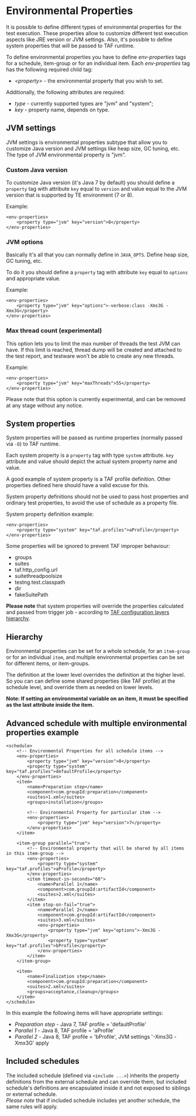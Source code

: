 <head>
    <title>Environmental Properties</title>
</head>

# Environmental Properties

It is possible to define different types of environmental properties for the test execution. These properties allow to customize
different test execution aspects like JRE version or JVM settings. Also, it's possible to define system properties that
will be passed to TAF runtime.

To define environmental properties you have to define *env-properties* tags for a schedule, item-group or for an individual item.
Each *env-properties* tag has the following required child tag:

* *&lt;property&gt;* - the environmental property that you wish to set.

Additionally, the following attributes are required:

* *type* - currently supported types are "jvm" and "system";
* *key* - property name, depends on type.

## JVM settings

JVM settings is environmental properties subtype that allow you to customize Java version and JVM settings like heap size, GC tuning, etc.
The type of JVM environmental property is "jvm".

### Custom Java version

To customize Java version (it's Java 7 by default) you should define a `property` tag with attribute `key` equal to `version`
and value equal to the JVM version that is supported by TE environment (7 or 8).

Example:

```
<env-properties>
    <property type="jvm" key="version">8</property>
</env-properties>
```

### JVM options

Basically it's all that you can normally define in `JAVA_OPTS`. Define heap size, GC tuning, etc.

To do it you should define a `property` tag with attribute `key` equal to `options` and appropriate value.

Example:

```
<env-properties>
    <property type="jvm" key="options">-verbose:class -Xms3G -Xmx3G</property>
</env-properties>
```

### Max thread count (experimental)

This option lets you to limit the max number of threads the test JVM can have. If this limit is reached, thread dump will be created and
 attached to the test report, and testware won't be able to create any new threads.

Example:

```
<env-properties>
    <property type="jvm" key="maxThreads">55</property>
</env-properties>
```

Please note that this option is currently experimental, and can be removed at any stage without any notice.

## System properties

System properties will be passed as runtime properties (normally passed via `-D`) to TAF runtime.

Each system property is a `property` tag with type `system` attribute. `key` attribute and value should depict the
actual system property name and value.

A good example of system property is a TAF profile definition. Other properties defined here should have a valid excuse for this.

System property definitions should not be used to pass host properties and ordinary test properties, to avoid the use of schedule
as a property file.

System property definition example:

```
<env-properties>
    <property type="system" key="taf.profiles">aProfile</property>
</env-properties>
```

Some properties will be ignored to prevent TAF improper behaviour:

* groups
* suites
* taf.http_config.url
* suitethreadpoolsize
* testng.test.classpath
* dir
* fakeSuitePath

**Please note** that system properties will override the properties calculated and passed from trigger job - according
to [TAF configuration layers hierarchy](https://taf.seli.wh.rnd.internal.ericsson.com/userdocs/snapshot/taf_concepts/taf-configuration.html).

## Hierarchy

Environmental properties can be set for a whole schedule, for an `item-group` or for an individual `item`,
and multiple environmental properties can be set for different items, or item-groups.

The definition at the lower level overrides the definition at the higher level.
<br/>
So you can can define some shared properties (like TAF profile) at the schedule level, and override them as needed on lower levels.

**Note: If setting an environmental variable on an item, it must be specified as the last attribute inside the item.**

## Advanced schedule with multiple environmental properties example

```
<schedule>
    <!-- Environmental Properties for all schedule items -->
    <env-properties>
        <property type="jvm" key="version">8</property>
        <property type="system" key="taf.profiles">defaultProfile</property>
    </env-properties>
    <item>
        <name>Preparation step</name>
        <component>com.groupId:preparation</component>
        <suites>1.xml</suites>
        <groups>installation</groups>

        <!-- Environmental Property for particular item -->
        <env-properties>
            <property type="jvm" key="version">7</property>
        </env-properties>
    </item>

    <item-group parallel="true">
        <!-- Environmental property that will be shared by all items in this item-group -->
        <env-properties>
            <property type="system" key="taf.profiles">aProfile</property>
        </env-properties>
        <item timeout-in-seconds="60">
            <name>Parallel 1</name>
            <component>com.groupId:artifactId</component>
            <suites>2.xml</suites>
        </item>
        <item stop-on-fail="true">
            <name>Parallel 2</name>
            <component>com.groupId:artifactId</component>
            <suites>3.xml</suites>
            <env-properties>
                <property type="jvm" key="options">-Xms3G -Xmx3G</property>
                <property type="system" key="taf.profiles">bProfile</property>
            </env-properties>
        </item>
    </item-group>

    <item>
        <name>Finalization step</name>
        <component>com.groupId:preparation</component>
        <suites>2.xml</suites>
        <groups>acceptance,cleanup</groups>
    </item>
</schedule>
```

In this example the following items will have appropriate settings:

* *Preparation step* - Java 7, TAF profile = 'defaultProfile'
* *Parallel 1* - Java 8, TAF profile = 'aProfile'
* *Parallel 2* - Java 8, TAF profile = 'bProfile', JVM settings '-Xms3G -Xmx3G' apply

## Included schedules

The included schedule (defined via `<include ...>`) inherits the property definitions from the external schedule
and can override them, but included schedule's definitions are encapsulated inside it and not exposed to siblings or external schedule.
<br/>
*Please note* that if included schedule includes yet another schedule, the same rules will apply.
